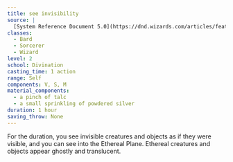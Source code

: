 ```yaml
---
title: see invisibility
source: |
  [System Reference Document 5.0](https://dnd.wizards.com/articles/features/systems-reference-document-srd)
classes:
  - Bard
  - Sorcerer
  - Wizard
level: 2
school: Divination
casting_time: 1 action
range: Self
components: V, S, M
material_components:
  - a pinch of talc
  - a small sprinkling of powdered silver
duration: 1 hour
saving_throw: None
---
```


For the duration, you see invisible creatures and objects as if they were visible, and you can see into the Ethereal Plane. Ethereal creatures and objects appear ghostly and translucent.
